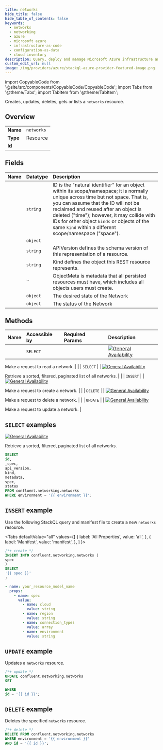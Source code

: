```yaml
---
title: networks
hide_title: false
hide_table_of_contents: false
keywords:
  - networks
  - networking
  - azure
  - microsoft azure
  - infrastructure-as-code
  - configuration-as-data
  - cloud inventory
description: Query, deploy and manage Microsoft Azure infrastructure and resources using SQL
custom_edit_url: null
image: /img/providers/azure/stackql-azure-provider-featured-image.png
---
```


import CopyableCode from '@site/src/components/CopyableCode/CopyableCode';
import Tabs from '@theme/Tabs';
import TabItem from '@theme/TabItem';

Creates, updates, deletes, gets or lists a <code>networks</code> resource.

## Overview
<table><tbody>
<tr><td><b>Name</b></td><td><code>networks</code></td></tr>
<tr><td><b>Type</b></td><td>Resource</td></tr>
<tr><td><b>Id</b></td><td><CopyableCode code="confluent.networking.networks" /></td></tr>
</tbody></table>

## Fields
| Name | Datatype | Description |
|:-----|:---------|:------------|
| <CopyableCode code="id" /> | `string` | ID is the "natural identifier" for an object within its scope/namespace; it is normally unique across time but not space. That is, you can assume that the ID will not be reclaimed and reused after an object is deleted ("time"); however, it may collide with IDs for other object `kinds` or objects of the same `kind` within a different scope/namespace ("space"). |
| <CopyableCode code="_spec" /> | `object` |  |
| <CopyableCode code="api_version" /> | `string` | APIVersion defines the schema version of this representation of a resource. |
| <CopyableCode code="kind" /> | `string` | Kind defines the object this REST resource represents. |
| <CopyableCode code="metadata" /> | `` | ObjectMeta is metadata that all persisted resources must have, which includes all objects users must create. |
| <CopyableCode code="spec" /> | `object` | The desired state of the Network |
| <CopyableCode code="status" /> | `object` | The status of the Network |

## Methods
| Name | Accessible by | Required Params | Description |
|:-----|:--------------|:----------------|:------------|
| <CopyableCode code="get_networking_v1network" /> | `SELECT` | <CopyableCode code="environment, id" /> | [![General Availability](https://img.shields.io/badge/Lifecycle%20Stage-General%20Availability-%2345c6e8)](#section/Versioning/API-Lifecycle-Policy)

Make a request to read a network. |
| <CopyableCode code="list_networking_v1networks" /> | `SELECT` | <CopyableCode code="environment" /> | [![General Availability](https://img.shields.io/badge/Lifecycle%20Stage-General%20Availability-%2345c6e8)](#section/Versioning/API-Lifecycle-Policy)

Retrieve a sorted, filtered, paginated list of all networks. |
| <CopyableCode code="create_networking_v1network" /> | `INSERT` | <CopyableCode code="" /> | [![General Availability](https://img.shields.io/badge/Lifecycle%20Stage-General%20Availability-%2345c6e8)](#section/Versioning/API-Lifecycle-Policy)

Make a request to create a network. |
| <CopyableCode code="delete_networking_v1network" /> | `DELETE` | <CopyableCode code="environment, id" /> | [![General Availability](https://img.shields.io/badge/Lifecycle%20Stage-General%20Availability-%2345c6e8)](#section/Versioning/API-Lifecycle-Policy)

Make a request to delete a network. |
| <CopyableCode code="update_networking_v1network" /> | `UPDATE` | <CopyableCode code="id" /> | [![General Availability](https://img.shields.io/badge/Lifecycle%20Stage-General%20Availability-%2345c6e8)](#section/Versioning/API-Lifecycle-Policy)

Make a request to update a network. |

## `SELECT` examples

[![General Availability](https://img.shields.io/badge/Lifecycle%20Stage-General%20Availability-%2345c6e8)](#section/Versioning/API-Lifecycle-Policy)

Retrieve a sorted, filtered, paginated list of all networks.


```sql
SELECT
id,
_spec,
api_version,
kind,
metadata,
spec,
status
FROM confluent.networking.networks
WHERE environment = '{{ environment }}';
```
## `INSERT` example

Use the following StackQL query and manifest file to create a new <code>networks</code> resource.

<Tabs
    defaultValue="all"
    values={[
        { label: 'All Properties', value: 'all', },
        { label: 'Manifest', value: 'manifest', },
    ]
}>
<TabItem value="all">

```sql
/*+ create */
INSERT INTO confluent.networking.networks (
spec
)
SELECT 
'{{ spec }}'
;
```
</TabItem>
<TabItem value="manifest">

```yaml
- name: your_resource_model_name
  props:
    - name: spec
      value:
        - name: cloud
          value: string
        - name: region
          value: string
        - name: connection_types
          value: array
        - name: environment
          value: string

```
</TabItem>
</Tabs>

## `UPDATE` example

Updates a <code>networks</code> resource.

```sql
/*+ update */
UPDATE confluent.networking.networks
SET 

WHERE 
id = '{{ id }}';
```

## `DELETE` example

Deletes the specified <code>networks</code> resource.

```sql
/*+ delete */
DELETE FROM confluent.networking.networks
WHERE environment = '{{ environment }}'
AND id = '{{ id }}';
```
